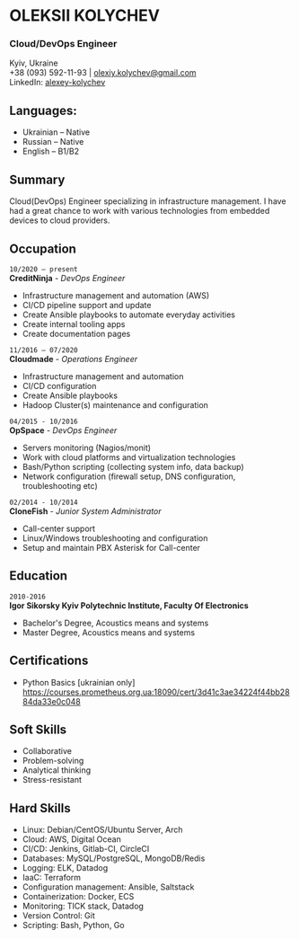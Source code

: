 # OLEKSII KOLYCHEV  
### Cloud/DevOps Engineer
Kyiv, Ukraine  
+38 (093) 592-11-93 | olexiy.kolychev@gmail.com  
LinkedIn: [alexey-kolychev](https://www.linkedin.com/in/alexey-kolychev/)

## Languages:
- Ukrainian – Native
- Russian – Native
- English – B1/B2

## Summary
Cloud(DevOps) Engineer specializing in infrastructure management. I have had a great chance to work with various technologies from embedded devices to cloud providers.

## Occupation
`10/2020 – present`  
__CreditNinja__ - _DevOps Engineer_  
  
- Infrastructure management and automation (AWS)
- CI/CD pipeline support and update
- Create Ansible playbooks to automate everyday activities
- Create internal tooling apps
- Create documentation pages

`11/2016 – 07/2020`  
__Cloudmade__ - _Operations Engineer_  
 
- Infrastructure management and automation
- CI/CD configuration
- Create Ansible playbooks
- Hadoop Cluster(s) maintenance and configuration

`04/2015 - 10/2016`  
__OpSpace__  - _DevOps Engineer_  
  
- Servers monitoring (Nagios/monit)
- Work with cloud platforms and virtualization technologies
- Bash/Python scripting (collecting system info, data backup)
- Network configuration (firewall setup, DNS configuration, troubleshooting etc)

`02/2014 - 10/2014`  
__CloneFish__ - _Junior System Administrator_  

- Call-center support
- Linux/Windows troubleshooting and configuration
- Setup and maintain PBX Asterisk for Call-center

## Education
`2010-2016`  
__Igor Sikorsky Kyiv Polytechnic Institute, Faculty Of Electronics__

- Bachelor's Degree, Acoustics means and systems
- Master Degree, Acoustics means and systems

## Certifications
- Python Basics [ukrainian only]
https://courses.prometheus.org.ua:18090/cert/3d41c3ae34224f44bb2884da33e0c048

## Soft Skills
- Collaborative
- Problem-solving
- Analytical thinking
- Stress-resistant

## Hard Skills
- Linux: Debian/CentOS/Ubuntu Server, Arch
- Cloud: AWS, Digital Ocean
- CI/CD: Jenkins, Gitlab-CI, CircleCI
- Databases: MySQL/PostgreSQL, MongoDB/Redis
- Logging: ELK, Datadog
- IaaC: Terraform
- Сonfiguration management: Ansible, Saltstack
- Containerization: Docker, ECS
- Monitoring: TICK stack, Datadog
- Version Control: Git
- Scripting: Bash, Python, Go

